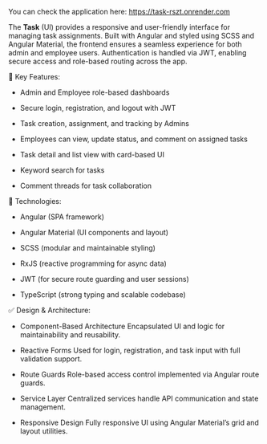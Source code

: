 You can check the application here: https://task-rszt.onrender.com

The **Task** (UI) provides a responsive and user-friendly interface for managing task assignments. Built with Angular and styled using SCSS and Angular Material, the frontend ensures a seamless experience for both admin and employee users. Authentication is handled via JWT, enabling secure access and role-based routing across the app.

🔑 Key Features:

- Admin and Employee role-based dashboards

- Secure login, registration, and logout with JWT

- Task creation, assignment, and tracking by Admins

- Employees can view, update status, and comment on assigned tasks

- Task detail and list view with card-based UI

- Keyword search for tasks

- Comment threads for task collaboration

🎨 Technologies:

- Angular (SPA framework)

- Angular Material (UI components and layout)

- SCSS (modular and maintainable styling)

- RxJS (reactive programming for async data)

- JWT (for secure route guarding and user sessions)

- TypeScript (strong typing and scalable codebase)

✅ Design & Architecture:

- Component-Based Architecture
Encapsulated UI and logic for maintainability and reusability.

- Reactive Forms
Used for login, registration, and task input with full validation support.

- Route Guards
Role-based access control implemented via Angular route guards.

- Service Layer
Centralized services handle API communication and state management.

- Responsive Design
Fully responsive UI using Angular Material’s grid and layout utilities.
